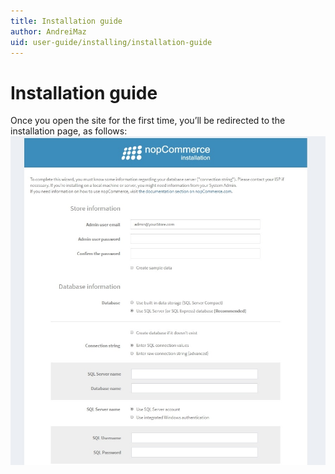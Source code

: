 ```yaml
---
title: Installation guide
author: AndreiMaz
uid: user-guide/installing/installation-guide
---
```

# Installation guide

Once you open the site for the first time, you’ll be redirected to the installation page, as follows:
![installation](user-guide/installing/_static/installation.jpg)
